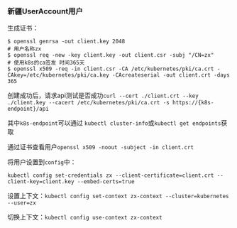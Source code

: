 ### 新疆UserAccount用户

生成证书：

```
$ openssl genrsa -out client.key 2048
# 用户名称zx
$ openssl req -new -key client.key -out client.csr -subj "/CN=zx"
# 使用k8s的ca签发 时间365天
$ openssl x509 -req -in client.csr -CA /etc/kubernetes/pki/ca.crt -CAkey=/etc/kubernetes/pki/ca.key -CAcreateserial -out client.crt -days 365
```

创建成功后，请求api测试是否成功`curl --cert ./client.crt --key ./client.key --cacert /etc/kubernetes/pki/ca.crt -s https://{k8s-endpoint}/api`

其中`k8s-endpoint`可以通过 `kubectl cluster-info`或`kubectl get endpoints`获取

通过证书查看用户`openssl x509 -noout -subject -in client.crt`

将用户设置到`config`中：

`kubectl config set-credentials zx --client-certificate=client.crt --client-key=client.key --embed-certs=true`

设置上下文：`kubectl config set-context zx-context --cluster=kubernetes --user=zx`

切换上下文：`kubectl config use-context zx-context`

